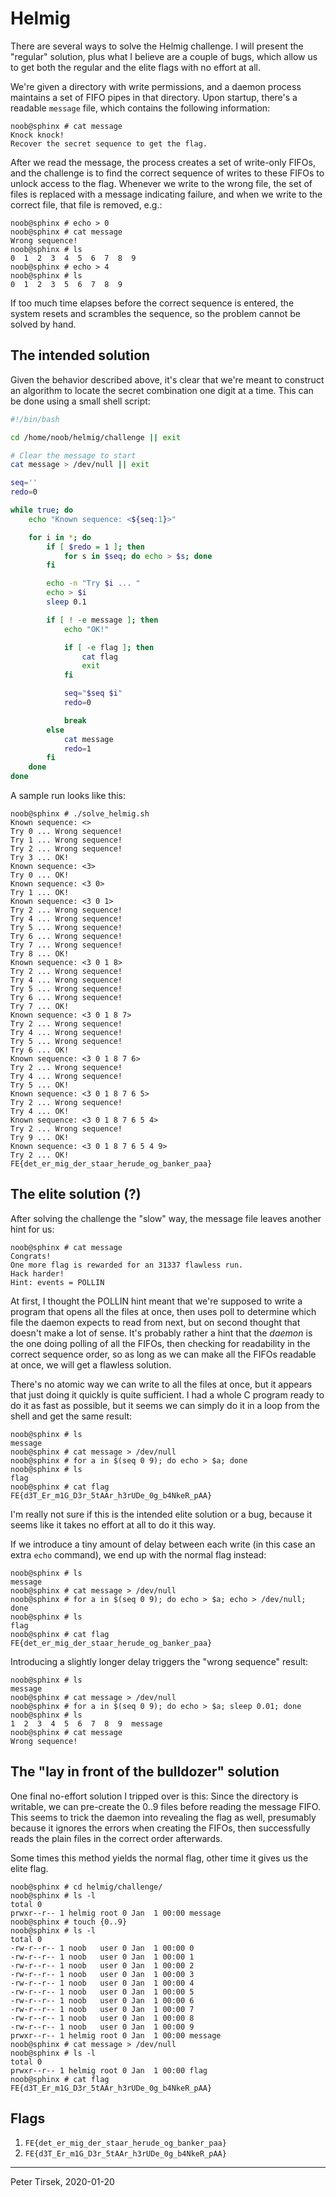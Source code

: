 # Helmig

There are several ways to solve the Helmig challenge. I will present
the "regular" solution, plus what I believe are a couple of bugs, which
allow us to get both the regular and the elite flags with no effort at
all.

We're given a directory with write permissions, and a daemon process
maintains a set of FIFO pipes in that directory. Upon startup, there's
a readable `message` file, which contains the following information:

```
noob@sphinx # cat message
Knock knock!
Recover the secret sequence to get the flag.
```

After we read the message, the process creates a set of write-only
FIFOs, and the challenge is to find the correct sequence of writes to
these FIFOs to unlock access to the flag. Whenever we write to the
wrong file, the set of files is replaced with a message indicating
failure, and when we write to the correct file, that file is removed,
e.g.:

```
noob@sphinx # echo > 0
noob@sphinx # cat message
Wrong sequence!
noob@sphinx # ls
0  1  2  3  4  5  6  7  8  9
noob@sphinx # echo > 4
noob@sphinx # ls
0  1  2  3  5  6  7  8  9
```

If too much time elapses before the correct sequence is entered, the
system resets and scrambles the sequence, so the problem cannot be
solved by hand.


## The intended solution

Given the behavior described above, it's clear that we're meant to
construct an algorithm to locate the secret combination one digit at a
time. This can be done using a small shell script:

```sh
#!/bin/bash

cd /home/noob/helmig/challenge || exit

# Clear the message to start
cat message > /dev/null || exit

seq=''
redo=0

while true; do
	echo "Known sequence: <${seq:1}>"

	for i in *; do
		if [ $redo = 1 ]; then
			for s in $seq; do echo > $s; done
		fi

		echo -n "Try $i ... "
		echo > $i
		sleep 0.1

		if [ ! -e message ]; then
			echo "OK!"

			if [ -e flag ]; then
				cat flag
				exit
			fi

			seq="$seq $i"
			redo=0

			break
		else
			cat message
			redo=1
		fi
	done
done
```

A sample run looks like this:
```
noob@sphinx # ./solve_helmig.sh
Known sequence: <>
Try 0 ... Wrong sequence!
Try 1 ... Wrong sequence!
Try 2 ... Wrong sequence!
Try 3 ... OK!
Known sequence: <3>
Try 0 ... OK!
Known sequence: <3 0>
Try 1 ... OK!
Known sequence: <3 0 1>
Try 2 ... Wrong sequence!
Try 4 ... Wrong sequence!
Try 5 ... Wrong sequence!
Try 6 ... Wrong sequence!
Try 7 ... Wrong sequence!
Try 8 ... OK!
Known sequence: <3 0 1 8>
Try 2 ... Wrong sequence!
Try 4 ... Wrong sequence!
Try 5 ... Wrong sequence!
Try 6 ... Wrong sequence!
Try 7 ... OK!
Known sequence: <3 0 1 8 7>
Try 2 ... Wrong sequence!
Try 4 ... Wrong sequence!
Try 5 ... Wrong sequence!
Try 6 ... OK!
Known sequence: <3 0 1 8 7 6>
Try 2 ... Wrong sequence!
Try 4 ... Wrong sequence!
Try 5 ... OK!
Known sequence: <3 0 1 8 7 6 5>
Try 2 ... Wrong sequence!
Try 4 ... OK!
Known sequence: <3 0 1 8 7 6 5 4>
Try 2 ... Wrong sequence!
Try 9 ... OK!
Known sequence: <3 0 1 8 7 6 5 4 9>
Try 2 ... OK!
FE{det_er_mig_der_staar_herude_og_banker_paa}
```


## The elite solution (?)

After solving the challenge the "slow" way, the message file leaves
another hint for us:

```
noob@sphinx # cat message
Congrats!
One more flag is rewarded for an 31337 flawless run.
Hack harder!
Hint: events = POLLIN
```

At first, I thought the POLLIN hint meant that we're supposed to write
a program that opens all the files at once, then uses poll to determine
which file the daemon expects to read from next, but on second thought
that doesn't make a lot of sense. It's probably rather a hint that the
_daemon_ is the one doing polling of all the FIFOs, then checking for
readability in the correct sequence order, so as long as we can make
all the FIFOs readable at once, we will get a flawless solution.

There's no atomic way we can write to all the files at once, but it
appears that just doing it quickly is quite sufficient. I had a whole C
program ready to do it as fast as possible, but it seems we can simply
do it in a loop from the shell and get the same result:

```
noob@sphinx # ls
message
noob@sphinx # cat message > /dev/null
noob@sphinx # for a in $(seq 0 9); do echo > $a; done
noob@sphinx # ls
flag
noob@sphinx # cat flag
FE{d3T_Er_m1G_D3r_5tAAr_h3rUDe_0g_b4NkeR_pAA}
```

I'm really not sure if this is the intended elite solution or a bug,
because it seems like it takes no effort at all to do it this way.

If we introduce a tiny amount of delay between each write (in this case
an extra `echo` command), we end up with the normal flag instead:

```
noob@sphinx # ls
message
noob@sphinx # cat message > /dev/null
noob@sphinx # for a in $(seq 0 9); do echo > $a; echo > /dev/null; done
noob@sphinx # ls
flag
noob@sphinx # cat flag
FE{det_er_mig_der_staar_herude_og_banker_paa}
```

Introducing a slightly longer delay triggers the "wrong sequence" result:

```
noob@sphinx # ls
message
noob@sphinx # cat message > /dev/null
noob@sphinx # for a in $(seq 0 9); do echo > $a; sleep 0.01; done
noob@sphinx # ls
1  2  3  4  5  6  7  8  9  message
noob@sphinx # cat message
Wrong sequence!
```


## The "lay in front of the bulldozer" solution

One final no-effort solution I tripped over is this: Since the
directory is writable, we can pre-create the 0..9 files before reading
the message FIFO. This seems to trick the daemon into revealing the
flag as well, presumably because it ignores the errors when creating
the FIFOs, then successfully reads the plain files in the correct order
afterwards.

Some times this method yields the normal flag, other time it gives us
the elite flag.

```
noob@sphinx # cd helmig/challenge/
noob@sphinx # ls -l
total 0
prwxr--r-- 1 helmig root 0 Jan  1 00:00 message
noob@sphinx # touch {0..9}
noob@sphinx # ls -l
total 0
-rw-r--r-- 1 noob   user 0 Jan  1 00:00 0
-rw-r--r-- 1 noob   user 0 Jan  1 00:00 1
-rw-r--r-- 1 noob   user 0 Jan  1 00:00 2
-rw-r--r-- 1 noob   user 0 Jan  1 00:00 3
-rw-r--r-- 1 noob   user 0 Jan  1 00:00 4
-rw-r--r-- 1 noob   user 0 Jan  1 00:00 5
-rw-r--r-- 1 noob   user 0 Jan  1 00:00 6
-rw-r--r-- 1 noob   user 0 Jan  1 00:00 7
-rw-r--r-- 1 noob   user 0 Jan  1 00:00 8
-rw-r--r-- 1 noob   user 0 Jan  1 00:00 9
prwxr--r-- 1 helmig root 0 Jan  1 00:00 message
noob@sphinx # cat message > /dev/null
noob@sphinx # ls -l
total 0
prwxr--r-- 1 helmig root 0 Jan  1 00:00 flag
noob@sphinx # cat flag
FE{d3T_Er_m1G_D3r_5tAAr_h3rUDe_0g_b4NkeR_pAA}
```


## Flags

1. `FE{det_er_mig_der_staar_herude_og_banker_paa}`
2. `FE{d3T_Er_m1G_D3r_5tAAr_h3rUDe_0g_b4NkeR_pAA}`


---
Peter Tirsek, 2020-01-20
